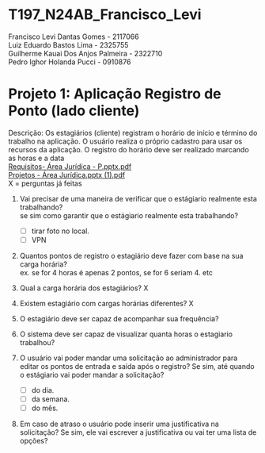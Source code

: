 # T197_N24AB_Francisco_Levi
Francisco Levi Dantas Gomes - 2117066  
Luiz Eduardo Bastos Lima - 2325755  
Guilherme Kauai Dos Anjos Palmeira - 2322710  
Pedro Ighor Holanda Pucci - 0910876  
# Projeto 1: Aplicação Registro de Ponto (lado cliente)
Descrição: Os estagiários (cliente) registram o horário de início e término do
trabalho na aplicação. O usuário realiza o próprio cadastro para usar os recursos
da aplicação. O registro do horário deve ser realizado marcando as horas e a
data  
[Requisitos- Área Jurídica - P.pptx.pdf](https://github.com/user-attachments/files/19172068/Requisitos-.Area.Juridica.-.P.pptx.pdf)  
[Projetos - Área Jurídica.pptx (1).pdf](https://github.com/user-attachments/files/19172070/Projetos.-.Area.Juridica.pptx.1.pdf)  
X = perguntas já feitas
1) Vai precisar de uma maneira de verificar que o estágiario realmente esta trabalhando?  
   se sim como garantir que o estágiario realmente esta trabalhando?  
   - [ ] tirar foto no local.
   - [ ] VPN  
2) Quantos pontos de registro o estagiário deve fazer com base na sua carga horária?  
   ex. se for 4 horas é apenas 2 pontos, se for 6 seriam 4. etc
   
4) Qual a carga horária dos estagiários?  X
5) Existem estagiário com cargas horárias diferentes?  X
  
6) O estagiário deve ser capaz de acompanhar sua frequência?

7) O sistema deve ser capaz de visualizar quanta horas o estagiario trabalhou?
  
8) O usuário vai poder mandar uma solicitação ao administrador para editar os pontos de entrada e saída após o registro? Se sim, até quando o estágiario vai poder mandar a solicitação?
   - [ ] do dia.
   - [ ] da semana.
   - [ ] do mês.  

9) Em caso de atraso o usuário pode inserir uma justificativa na solicitação? Se sim, ele vai escrever a justificativa ou vai ter uma lista de opções?  

